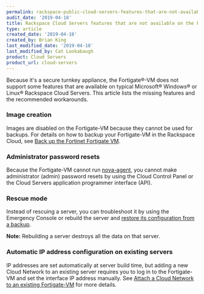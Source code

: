 ```yaml
---
permalink: rackspace-public-cloud-servers-features-that-are-not-available-on-the-fortigste-vm
audit_date: '2019-04-18'
title: Rackspace Cloud Servers features that are not available on the Fortigate-VM
type: article
created_date: '2019-04-18'
created_by: Brian King
last_modified_date: '2019-04-18'
last_modified_by: Cat Lookabaugh
product: Cloud Servers
product_url: cloud-servers
---
```


Because it's a secure turnkey appliance, the Fortigate&reg;-VM does not support
some features that are available on typical Microsoft&reg; Windows&reg; or Linux&reg;
Rackspace Cloud Servers. This article lists the missing features and the recommended
workarounds.

### Image creation

Images are disabled on the Fortigate-VM because they cannot be used for backups.
For details on how to backup your Fortigate-VM in the Rackspace Cloud, see
[Back up the Fortinet Fortigate VM](/support/how-to/back-up-the-fortinet-fortigate-vm/).

### Administrator password resets

Because the Fortigate-VM cannot run
[nova-agent](https://docs.rackspace.com/docs/user-guides/infrastructure/cloud-config/compute/cloud-servers-product-concepts/nova-agent/),
you cannot make administrator (admin) password resets by using the Cloud Control Panel
or the Cloud Servers application programmer interface (API).

### Rescue mode

Instead of rescuing a server, you can troubleshoot it by using the Emergency
Console or rebuild the server and
[restore its configuration from a backup](http://docs.fortinet.com/document/fortigate/6.4.2/administration-guide/702257/configuration-backups).

**Note:** Rebuilding a server destroys all the data on that server.

### Automatic IP address configuration on existing servers

IP addresses are set automatically at server build time, but adding a new Cloud
Network to an existing server requires you to log in to the Fortigate-VM and set
the interface IP address manually. See
[Attach a Cloud Network to an existing Fortigate-VM](/support/how-to/attach-a-cloud-network-to-an-existing-fortigate-vm/)
for more details.

